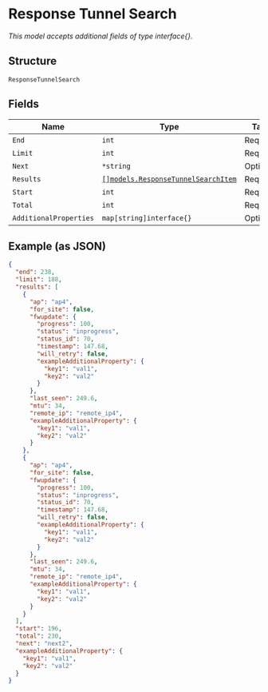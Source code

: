 
# Response Tunnel Search

*This model accepts additional fields of type interface{}.*

## Structure

`ResponseTunnelSearch`

## Fields

| Name | Type | Tags | Description |
|  --- | --- | --- | --- |
| `End` | `int` | Required | - |
| `Limit` | `int` | Required | - |
| `Next` | `*string` | Optional | - |
| `Results` | [`[]models.ResponseTunnelSearchItem`](../../doc/models/containers/response-tunnel-search-item.md) | Required | - |
| `Start` | `int` | Required | - |
| `Total` | `int` | Required | - |
| `AdditionalProperties` | `map[string]interface{}` | Optional | - |

## Example (as JSON)

```json
{
  "end": 238,
  "limit": 188,
  "results": [
    {
      "ap": "ap4",
      "for_site": false,
      "fwupdate": {
        "progress": 100,
        "status": "inprogress",
        "status_id": 70,
        "timestamp": 147.68,
        "will_retry": false,
        "exampleAdditionalProperty": {
          "key1": "val1",
          "key2": "val2"
        }
      },
      "last_seen": 249.6,
      "mtu": 34,
      "remote_ip": "remote_ip4",
      "exampleAdditionalProperty": {
        "key1": "val1",
        "key2": "val2"
      }
    },
    {
      "ap": "ap4",
      "for_site": false,
      "fwupdate": {
        "progress": 100,
        "status": "inprogress",
        "status_id": 70,
        "timestamp": 147.68,
        "will_retry": false,
        "exampleAdditionalProperty": {
          "key1": "val1",
          "key2": "val2"
        }
      },
      "last_seen": 249.6,
      "mtu": 34,
      "remote_ip": "remote_ip4",
      "exampleAdditionalProperty": {
        "key1": "val1",
        "key2": "val2"
      }
    }
  ],
  "start": 196,
  "total": 230,
  "next": "next2",
  "exampleAdditionalProperty": {
    "key1": "val1",
    "key2": "val2"
  }
}
```


